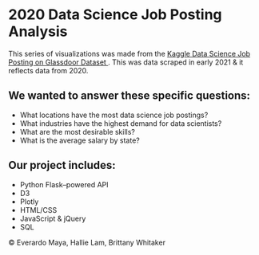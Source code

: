 # 2020 Data Science Job Posting Analysis 

This series of visualizations was made from the [Kaggle Data Science Job Posting on Glassdoor Dataset ](https://www.kaggle.com/rashikrahmanpritom/data-science-job-posting-on-glassdoor/code). This was data scraped in early 2021 & it reflects data from 2020. 

## We wanted to answer these specific questions:
  * What locations have the most data science job postings?
  * What industries have the highest demand for data scientists?
  * What are the most desirable skills?
  * What is the average salary by state?
  
## Our project includes:
  * Python Flask–powered API
  * D3
  * Plotly
  * HTML/CSS 
  * JavaScript & jQuery 
  * SQL 

© Everardo Maya, Hallie Lam, Brittany Whitaker
